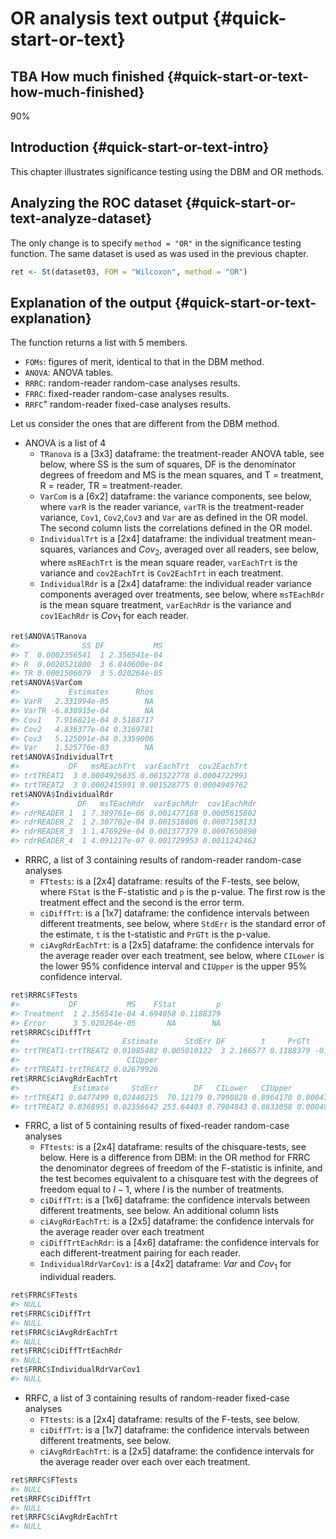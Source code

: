 # OR analysis text output {#quick-start-or-text}





## TBA How much finished {#quick-start-or-text-how-much-finished}
90%


## Introduction {#quick-start-or-text-intro}
This chapter illustrates significance testing using the DBM and OR methods. 


## Analyzing the ROC dataset {#quick-start-or-text-analyze-dataset}

The only change is to specify `method = "OR"` in the significance testing function. The same dataset is used as was used in the previous chapter. 


```r
ret <- St(dataset03, FOM = "Wilcoxon", method = "OR")
```

## Explanation of the output {#quick-start-or-text-explanation}
The function returns a list with 5 members.  

* `FOMs`: figures of merit, identical to that in the DBM method. 
* `ANOVA`: ANOVA tables.
* `RRRC`: random-reader random-case analyses results.
* `FRRC`: fixed-reader random-case analyses results.
* `RRFC`" random-reader fixed-case analyses results.

Let us consider the ones that are different from the DBM method. 


* ANOVA is a list of 4
    + `TRanova` is a [3x3] dataframe: the treatment-reader ANOVA table, see below, where SS is the sum of squares, DF is the denominator degrees of freedom and MS is the mean squares, and T = treatment, R = reader, TR = treatment-reader.  
    + `VarCom` is a [6x2] dataframe: the variance components, see below, where `varR` is the reader variance, `varTR` is the treatment-reader variance, `Cov1`, `Cov2`,`Cov3` and `Var` are as defined in the OR model. The second column lists the correlations defined in the OR model.
    + `IndividualTrt` is a [2x4] dataframe: the individual treatment mean-squares, variances and $Cov_2$, averaged over all readers, see below, where `msREachTrt` is the mean square reader, `varEachTrt` is the variance and `cov2EachTrt` is `Cov2EachTrt` in each treatment.
    + `IndividualRdr` is a [2x4] dataframe: the individual reader variance components averaged over treatments, see below, where `msTEachRdr` is the mean square treatment, `varEachRdr` is the variance and `cov1EachRdr` is $Cov_1$ for each reader.
    

```r
ret$ANOVA$TRanova
#>              SS DF           MS
#> T  0.0002356541  1 2.356541e-04
#> R  0.0020521800  3 6.840600e-04
#> TR 0.0001506079  3 5.020264e-05
ret$ANOVA$VarCom
#>           Estimates      Rhos
#> VarR   2.331994e-05        NA
#> VarTR -6.838915e-04        NA
#> Cov1   7.916821e-04 0.5188717
#> Cov2   4.836377e-04 0.3169781
#> Cov3   5.125091e-04 0.3359006
#> Var    1.525776e-03        NA
ret$ANOVA$IndividualTrt
#>           DF   msREachTrt  varEachTrt  cov2EachTrt
#> trtTREAT1  3 0.0004926635 0.001522778 0.0004722991
#> trtTREAT2  3 0.0002415991 0.001528775 0.0004949762
ret$ANOVA$IndividualRdr
#>             DF   msTEachRdr  varEachRdr  cov1EachRdr
#> rdrREADER_1  1 7.389761e-06 0.001477168 0.0005615802
#> rdrREADER_2  1 2.307702e-04 0.001518606 0.0007158133
#> rdrREADER_3  1 1.476929e-04 0.001377379 0.0007650890
#> rdrREADER_4  1 4.091217e-07 0.001729953 0.0011242462
```

* RRRC, a list of 3 containing results of random-reader random-case analyses
    + `FTtests`: is a [2x4] dataframe: results of the F-tests, see below, where `FStat` is the F-statistic and `p` is the p-value. The first row is the treatment effect and the second is the error term.
    + `ciDiffTrt`: is a [1x7] dataframe: the confidence intervals between different treatments, see below, where `StdErr` is the standard error of the estimate, `t` is the t-statistic and `PrGTt` is the p-value.
    + `ciAvgRdrEachTrt`: is a [2x5] dataframe: the confidence intervals for the average reader over each treatment, see below, where `CILower` is the lower 95% confidence interval and `CIUpper` is the upper 95% confidence interval.
    

```r
ret$RRRC$FTests
#>           DF           MS    FStat         p
#> Treatment  1 2.356541e-04 4.694058 0.1188379
#> Error      3 5.020264e-05       NA        NA
ret$RRRC$ciDiffTrt
#>                       Estimate      StdErr DF        t     PrGTt      CILower
#> trtTREAT1-trtTREAT2 0.01085482 0.005010122  3 2.166577 0.1188379 -0.005089627
#>                        CIUpper
#> trtTREAT1-trtTREAT2 0.02679926
ret$RRRC$ciAvgRdrEachTrt
#>            Estimate     StdErr        DF   CILower   CIUpper         Cov2
#> trtTREAT1 0.8477499 0.02440215  70.12179 0.7990828 0.8964170 0.0004722991
#> trtTREAT2 0.8368951 0.02356642 253.64403 0.7904843 0.8833058 0.0004949762
```

* FRRC, a list of 5 containing results of fixed-reader random-case analyses
    + `FTtests`: is a [2x4] dataframe: results of the chisquare-tests, see below. Here is a difference from DBM: in the OR method for FRRC the denominator degrees of freedom of the F-statistic is infinite, and the test becomes equivalent to a chisquare test with the degrees of freedom equal to $I-1$, where $I$ is the number of treatments.
    + `ciDiffTrt`: is a [1x6] dataframe: the confidence intervals between different treatments, see below. An additional column lists 
    + `ciAvgRdrEachTrt`: is a [2x5] dataframe: the confidence intervals for the average reader over each treatment
    + `ciDiffTrtEachRdr`: is a [4x6] dataframe: the confidence intervals for each different-treatment pairing for each reader. 
   + `IndividualRdrVarCov1`: is a [4x2] dataframe: $Var$ and $Cov_1$ for individual readers. 
    

```r
ret$FRRC$FTests
#> NULL
ret$FRRC$ciDiffTrt
#> NULL
ret$FRRC$ciAvgRdrEachTrt
#> NULL
ret$FRRC$ciDiffTrtEachRdr
#> NULL
ret$FRRC$IndividualRdrVarCov1
#> NULL
```

    
* RRFC, a list of 3 containing results of random-reader fixed-case analyses
    + `FTtests`: is a [2x4] dataframe: results of the F-tests, see below. 
    + `ciDiffTrt`: is a [1x7] dataframe: the confidence intervals between different treatments, see below. 
    + `ciAvgRdrEachTrt`: is a [2x5] dataframe: the confidence intervals for the average reader over each  over each treatment.  

    

```r
ret$RRFC$FTests
#> NULL
ret$RRFC$ciDiffTrt
#> NULL
ret$RRFC$ciAvgRdrEachTrt
#> NULL
```


